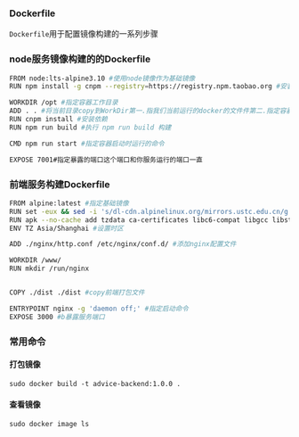 ### Dockerfile

`Dockerfile`用于配置镜像构建的一系列步骤

### node服务镜像构建的的Dockerfile

~~~sh
FROM node:lts-alpine3.10 #使用node镜像作为基础镜像
RUN npm install -g cnpm --registry=https://registry.npm.taobao.org #安装cnpm

WORKDIR /opt #指定容器工作目录
ADD . . #将当前目录copy到WorkDir第一.指我们当前运行的docker的文件件第二.指定容器的目录
RUN cnpm install #安装依赖
RUN npm run build #执行 npm run build 构建

CMD npm run start #指定容器启动时运行的命令

EXPOSE 7001#指定暴露的端口这个端口和你服务运行的端口一直
~~~

### 前端服务构建Dockerfile

~~~sh
FROM alpine:latest #指定基础镜像
RUN set -eux && sed -i 's/dl-cdn.alpinelinux.org/mirrors.ustc.edu.cn/g' /etc/apk/repositories #修改apk源
RUN apk --no-cache add tzdata ca-certificates libc6-compat libgcc libstdc++ nginx curl #安装nginx等依赖
ENV TZ Asia/Shanghai #设置时区

ADD ./nginx/http.conf /etc/nginx/conf.d/ #添加nginx配置文件

WORKDIR /www/
RUN mkdir /run/nginx 


COPY ./dist ./dist #copy前端打包文件

ENTRYPOINT nginx -g 'daemon off;' #指定启动命令
EXPOSE 3000 #b暴露服务端口
~~~

### 常用命令

#### 打包镜像

`sudo docker build -t advice-backend:1.0.0 .`

#### 查看镜像

`sudo docker image ls`

####